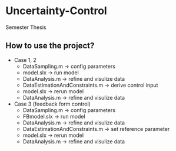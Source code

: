 # Uncertainty-Control
Semester Thesis

## How to use the project?
- Case 1, 2
    - DataSampling.m                    -> config parameters 
    - model.slx                         -> run model
    - DataAnalysis.m                    -> refine and visulize data 
    - DataEstimationAndConstraints.m    -> derive control input
    - model.slx                         -> rerun model
    - DataAnalysis.m                    -> refine and visulize data 
- Case 3 (feedback form control)
    - DataSampling.m                    -> config parameters 
    - FBmodel.slx                       -> run model
    - DataAnalysis.m                    -> refine and visulize data 
    - DataEstimationAndConstraints.m    -> set reference parameter
    - model.slx                         -> rerun model
    - DataAnalysis.m                    -> refine and visulize data 